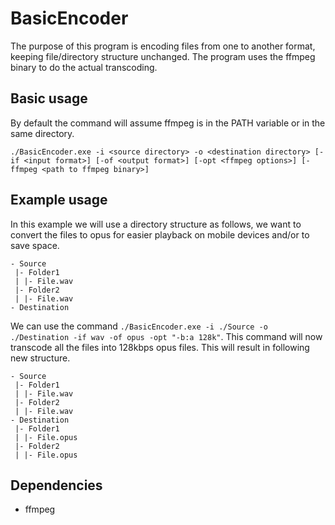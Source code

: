 # BasicEncoder
The purpose of this program is encoding files from one to another format, keeping file/directory structure unchanged. The program uses the ffmpeg binary to do the actual transcoding.
## Basic usage
By default the command will assume ffmpeg is in the PATH variable or in the same directory.
```
./BasicEncoder.exe -i <source directory> -o <destination directory> [-if <input format>] [-of <output format>] [-opt <ffmpeg options>] [-ffmpeg <path to ffmpeg binary>]
```
## Example usage
In this example we will use a directory structure as follows, we want to convert the files to opus for easier playback on mobile devices and/or to save space.
```
- Source
 |- Folder1
 | |- File.wav
 |- Folder2
 | |- File.wav
- Destination
```
We can use the command `./BasicEncoder.exe -i ./Source -o ./Destination -if wav -of opus -opt "-b:a 128k"`. This command will now transcode all the files into 128kbps opus files.
This will result in following new structure.
```
- Source
 |- Folder1
 | |- File.wav
 |- Folder2
 | |- File.wav
- Destination
 |- Folder1
 | |- File.opus
 |- Folder2
 | |- File.opus
```


## Dependencies
- ffmpeg
